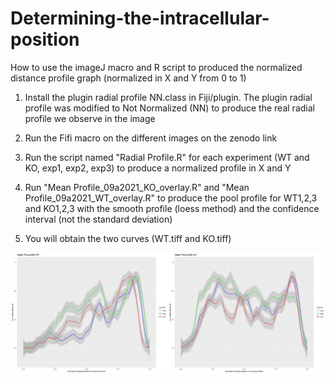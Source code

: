 # Determining-the-intracellular-position

How to use the imageJ macro and R script to produced the normalized distance profile graph (normalized in X and Y from 0 to 1)  

1) Install the plugin radial profile NN.class in Fiji/plugin.
The plugin radial profile was modified to Not Normalized (NN) to produce the real radial profile we observe in the image

2) Run the Fifi macro on the different images on the zenodo link  

3) Run the script named "Radial Profile.R" for each experiment (WT and KO, exp1, exp2, exp3) to produce a normalized profile in X  and Y

4) Run "Mean Profile_09a2021_KO_overlay.R" and "Mean Profile_09a2021_WT_overlay.R" to produce the pool profile for WT1,2,3 and KO1,2,3 with the smooth profile (loess method) and the confidence interval (not the standard deviation)

5) You will obtain the two curves  (WT.tiff and KO.tiff)

![WT versus KO radial distance to nucleus ](./Montage.png)
